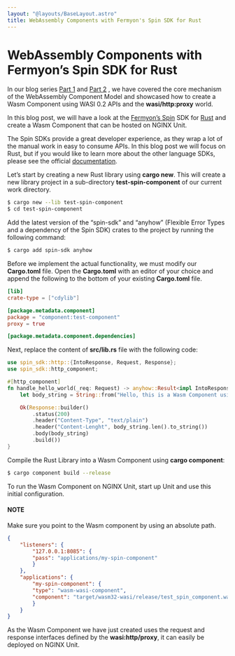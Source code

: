 ```yaml
---
layout: "@layouts/BaseLayout.astro"
title: WebAssembly Components with Fermyon's Spin SDK for Rust
---
```

# WebAssembly Components with Fermyon’s Spin SDK for Rust

In our blog series [Part 1](/news/2024/wasm-component-model-part-1/) and [Part 2](/news/2024/wasm-component-model-part-2/) , we have covered the core mechanism of the WebAssembly Component Model and showcased how to create a Wasm Component using WASI 0.2 APIs and the **wasi/http:proxy** world.

In this blog post, we will have a look at the [Fermyon’s Spin](https://www.fermyon.com/spin) SDK for [Rust](https://fermyon.github.io/rust-docs/spin/main/spin_sdk/index.html) and create a Wasm Component that can be hosted on NGINX Unit.

The Spin SDKs provide a great developer experience, as they wrap a lot of the manual work in easy to consume APIs. In this blog post we will focus on Rust, but if you would like to learn more about the other language SDKs, please see the official [documentation](https://developer.fermyon.com/spin/v2/language-support-overview).

Let’s start by creating a new Rust library using **cargo new**. This will create a new library project in a sub-directory **test-spin-component** of our current work directory.

```bash
$ cargo new --lib test-spin-component
$ cd test-spin-component
```

Add the latest version of the “spin-sdk” and “anyhow” (Flexible Error Types and a dependency of the Spin SDK) crates to the project by running the following command:

```bash
$ cargo add spin-sdk anyhow
```

Before we implement the actual functionality, we must modify our **Cargo.toml** file. Open the **Cargo.toml** with an editor of your choice and append the following to the bottom of your existing **Cargo.toml** file.

```toml
[lib]
crate-type = ["cdylib"]

[package.metadata.component]
package = "component:test-component"
proxy = true

[package.metadata.component.dependencies]
```

Next, replace the content of **src/lib.rs** file with the following code:

```rust
use spin_sdk::http::{IntoResponse, Request, Response};
use spin_sdk::http_component;

#[http_component]
fn handle_hello_world(_req: Request) -> anyhow::Result<impl IntoResponse> {
    let body_string = String::from("Hello, this is a Wasm Component using Spin SDK");

    Ok(Response::builder()
        .status(200)
        .header("Content-Type", "text/plain")
        .header("Content-Lenght", body_string.len().to_string())
        .body(body_string)
        .build())
}
```

Compile the Rust Library into a Wasm Component using **cargo component**:

```bash
$ cargo component build --release
```

To run the Wasm Component on NGINX Unit, start up Unit and use this initial configuration.

#### NOTE
Make sure you point to the Wasm component by using an absolute path.

```json
{
    "listeners": {
        "127.0.0.1:8085": {
        "pass": "applications/my-spin-component"
        }
    },
    "applications": {
        "my-spin-component": {
        "type": "wasm-wasi-component",
        "component": "target/wasm32-wasi/release/test_spin_component.wasm"
        }
    }
}
```

As the Wasm Component we have just created uses the request and response interfaces defined by the **wasi:http/proxy**, it can easily be deployed on NGINX Unit.
